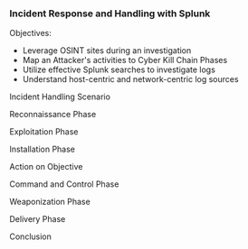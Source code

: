 <h3>Incident Response and Handling with Splunk </h3>

Objectives:
<ul>
  <li>  Leverage OSINT sites during an investigation </li>
  <li>  Map an Attacker's activities to Cyber Kill Chain Phases    </li>
  <li>  Utilize effective Splunk searches to investigate logs    </li>
  <li>  Understand host-centric and network-centric log sources    </li>

</ul>

Incident Handling Scenario

Reconnaissance Phase

Exploitation Phase

Installation Phase

Action on Objective

Command and Control Phase

Weaponization Phase

Delivery Phase

Conclusion
